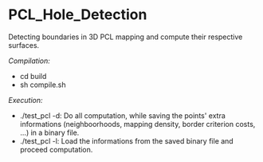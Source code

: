 # PCL_Hole_Detection
Detecting boundaries in 3D PCL mapping and compute their respective surfaces.

*Compilation:*
- cd build
- sh compile.sh

*Execution:*
 - ./test_pcl -d: Do all computation, while saving the points' extra informations (neighboorhoods, mapping density, border criterion costs, ...) in a binary file.
 - ./test_pcl -l: Load the informations from the saved binary file and proceed computation.

